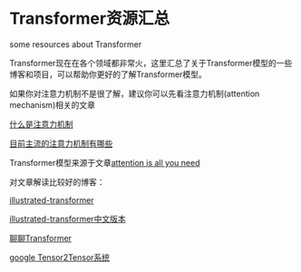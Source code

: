 # Transformer资源汇总

some resources about Transformer

Transformer现在在各个领域都非常火，这里汇总了关于Transformer模型的一些博客和项目，可以帮助你更好的了解Transformer模型。

如果你对注意力机制不是很了解，建议你可以先看注意力机制(attention mechanism)相关的文章

[什么是注意力机制](https://www.zhihu.com/question/68482809/answer/264632289)

[目前主流的注意力机制有哪些](https://www.zhihu.com/question/68482809)

Transformer模型来源于文章[attention is all you need](https://arxiv.org/abs/1706.03762)

对文章解读比较好的博客：

[illustrated-transformer](https://jalammar.github.io/illustrated-transformer/)

[illustrated-transformer中文版本](https://www.zhihu.com/search?type=content&q=Transformer)

[聊聊Transformer](https://zhuanlan.zhihu.com/p/47812375)

[google Tensor2Tensor系统](https://cloud.tencent.com/developer/article/1153079)